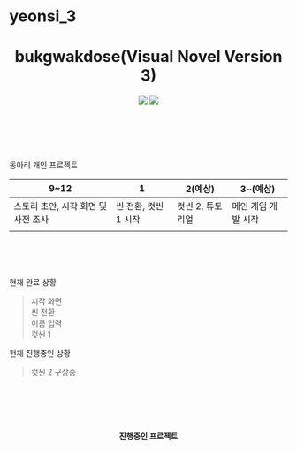 # yeonsi_3
<h1 align="center"><b>
bukgwakdose(Visual Novel Version 3)</b></h1>
<p align="center">
<img src="https://img.shields.io/badge/made by-mir0173-red">
<img src="https://img.shields.io/badge/Unity-3.26-yellow">
</p>
<br/><br/><br/><br/>

동아리 개인 프로젝트

|9~12|1|2(예상)|3~(예상)|
|---|---|---|---|
|스토리 초안, 시작 화면 및 사전 조사|씬 전환, 컷씬 1 시작|컷씬 2, 튜토리얼|메인 게임 개발 시작|
||||



<br/><br/><br/>

현재 완료 상황
>시작 화면<br/>
>씬 전환<br/>
>이름 입력<br/>
>컷씬 1<br/>


현재 진행중인 상황
>컷씬 2 구상중<br/>

<br/><br/><br/><br/>
<p align="center"><b>진행중인 프로젝트</b></p>
